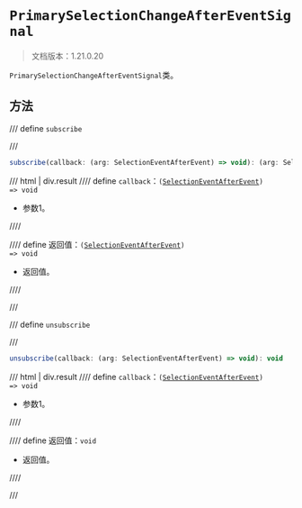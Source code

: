 # `PrimarySelectionChangeAfterEventSignal`

> 文档版本：1.21.0.20

`PrimarySelectionChangeAfterEventSignal`类。

## 方法

/// define
`subscribe`


///

```js
subscribe(callback: (arg: SelectionEventAfterEvent) => void): (arg: SelectionEventAfterEvent) => void
```

/// html | div.result
//// define
`callback`：<code>(<a href="../selectioneventafterevent/">SelectionEventAfterEvent</a>) =&gt; void</code>

- 参数1。


////

//// define
返回值：<code>(<a href="../selectioneventafterevent/">SelectionEventAfterEvent</a>) =&gt; void</code>

- 返回值。


////

///


/// define
`unsubscribe`


///

```js
unsubscribe(callback: (arg: SelectionEventAfterEvent) => void): void
```

/// html | div.result
//// define
`callback`：<code>(<a href="../selectioneventafterevent/">SelectionEventAfterEvent</a>) =&gt; void</code>

- 参数1。


////

//// define
返回值：`void`

- 返回值。


////

///

